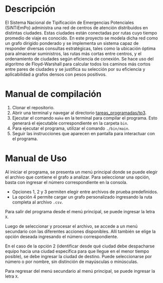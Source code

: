 # Descripción

El Sistema Nacional de Tipificación de Emergencias Potenciales (SiNTiEmPo) administra una red de centros de atención distribuidos en distintas ciudades. Estas ciudades están conectadas por rutas cuyo tiempo promedio de viaje es conocido. En este proyecto se modela dicha red como un grafo dirigido ponderado y se implementa un sistema capaz de responder diversas consultas estratégicas, tales como la ubicación óptima para almacenar suministros, las rutas más cortas entre centros, y el ordenamiento de ciudades según eficiencia de conexión. Se hace uso del algoritmo de Floyd-Warshall para calcular todos los caminos más cortos entre pares de ciudades y se justifica su selección por su eficiencia y aplicabilidad a grafos densos con pesos positivos.

# Manual de compilación

1. Clonar el repositorio.
2. Abrir una terminal y navegar al directorio [tareas_programadas/tp3](../tp3/).
3. Ejecutar el comando `make` en la terminal para compilar el programa. Esto generará el ejecutable correspondiente en la carpeta `bin`.
4. Para ejecutar el programa, utilizar el comando `./bin/main`.
5. Seguir las instrucciones que aparecen en pantalla para interactuar con el programa.


# Manual de Uso

Al iniciar el programa, se presenta un menú principal donde se puede elegir el archivo que contiene el grafo a analizar. Para seleccionar una opción, basta con ingresar el número correspondiente en la consola.

- Opciones 1, 2 y 3 permiten elegir entre archivos de prueba predefinidos.
- La opción 4 permite cargar un grafo personalizado ingresando la ruta completa al archivo `.csv`.

Para salir del programa desde el menú principal, se puede ingresar la letra `X`.

Luego de seleccionar y procesar el archivo, se accede a un menú secundario con las diferentes acciones disponibles. Allí también se elige la opción deseada ingresando el número correspondiente. 

En el caso de la opción 2 (identificar desde qué ciudad debe despacharse equipo hacia una ciudad específica para que llegue en el menor tiempo posible), se debe ingresar la ciudad de destino. Puede seleccionarse por número o por nombre, sin distinción de mayúsculas o minúsculas.

Para regresar del menú secundario al menú principal, se puede ingresar la letra `X`.